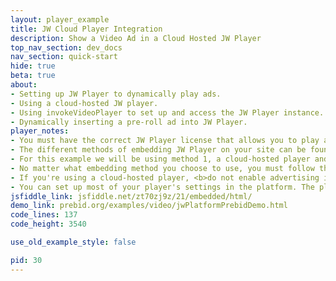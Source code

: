 ```yaml
---
layout: player_example
title: JW Cloud Player Integration
description: Show a Video Ad in a Cloud Hosted JW Player
top_nav_section: dev_docs
nav_section: quick-start
hide: true
beta: true
about:
- Setting up JW Player to dynamically play ads.
- Using a cloud-hosted JW player.
- Using invokeVideoPlayer to set up and access the JW Player instance.
- Dynamically inserting a pre-roll ad into JW Player.
player_notes:
- You must have the correct JW Player license that allows you to play advertising.
- The different methods of embedding JW Player on your site can be found <a href="https://support.jwplayer.com/customer/portal/articles/1406723-mp4-video-embed">here</a>. 
- For this example we will be using method 1, a cloud-hosted player and JW Platform hosted content. To see an example using the self-hosted player, click <a href="/dev-docs/examples/jw-selfhost-example.html">here</a>.
- No matter what embedding method you choose to use, you must follow the <b>custom embed</b> instructions. You cannot use the single-line embed.
- If you're using a cloud-hosted player, <b>do not enable advertising in the platform</b>. We'll do it on page so that we can use the vast url from prebid.
- You can set up most of your player's settings in the platform. The platform settings will be used unless overridden on the page in the setup call.
jsfiddle_link: jsfiddle.net/zt70zj9z/21/embedded/html/
demo_link: prebid.org/examples/video/jwPlatformPrebidDemo.html
code_lines: 137
code_height: 3540

use_old_example_style: false

pid: 30
---
```


